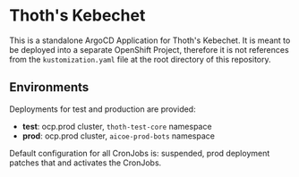 # Thoth's Kebechet

This is a standalone ArgoCD Application for Thoth's Kebechet. It is meant to be deployed into a separate OpenShift
Project, therefore it is not references from the `kustomization.yaml` file at the root directory of this
repository.

## Environments

Deployments for test and production are provided:

* **test**: ocp.prod cluster, `thoth-test-core` namespace
* **prod**: ocp.prod cluster, `aicoe-prod-bots` namespace

Default configuration for all CronJobs is: suspended, prod deployment patches that and activates the CronJobs.

